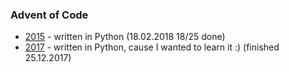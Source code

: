 ### Advent of Code

- [2015](2015) - written in Python (18.02.2018 18/25 done)
- [2017](2017) - written in Python, cause I wanted to learn it :) (finished 25.12.2017)
